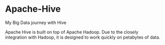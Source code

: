# Apache-Hive
My Big Data journey with Hive

Apache Hive is built on top of Apache Hadoop.  Due to the closely integration with Hadoop, it is designed to work quickly on petabytes of data.
